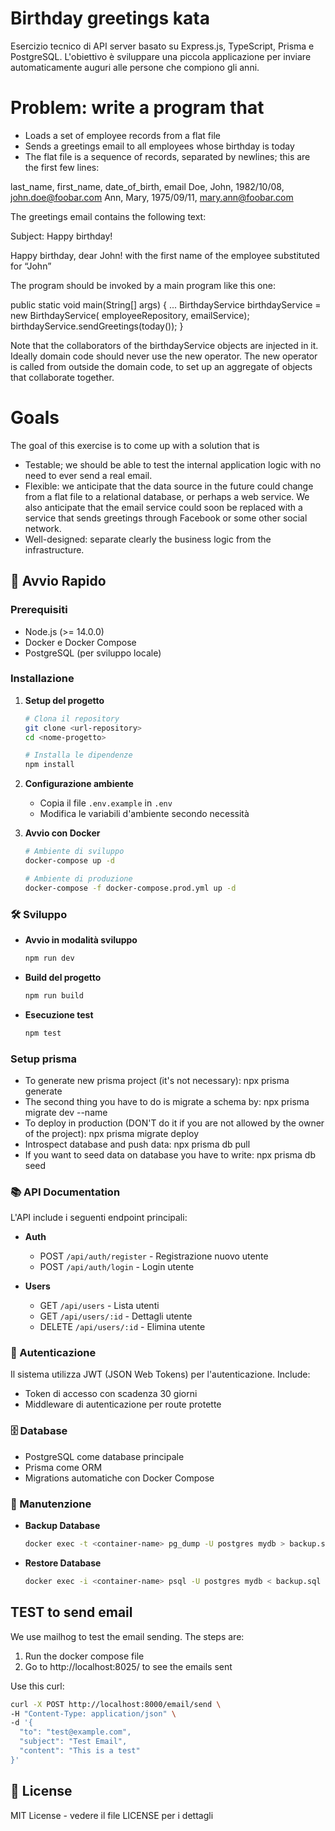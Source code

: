 # Birthday greetings kata

Esercizio tecnico di API server basato su Express.js, TypeScript, Prisma e PostgreSQL.
L'obiettivo è sviluppare una piccola applicazione per inviare automaticamente auguri alle persone che compiono gli anni.

# Problem: write a program that

- Loads a set of employee records from a flat file
- Sends a greetings email to all employees whose birthday is today
- The flat file is a sequence of records, separated by newlines; this are the first few lines:

last_name, first_name, date_of_birth, email
Doe, John, 1982/10/08, john.doe@foobar.com
Ann, Mary, 1975/09/11, mary.ann@foobar.com

The greetings email contains the following text:

Subject: Happy birthday!

Happy birthday, dear John!
with the first name of the employee substituted for “John”

The program should be invoked by a main program like this one:

public static void main(String[] args) {
...
BirthdayService birthdayService = new BirthdayService(
employeeRepository, emailService);
birthdayService.sendGreetings(today());
}

Note that the collaborators of the birthdayService objects are injected in it. Ideally domain code should never use the new operator. The new operator is called from outside the domain code, to set up an aggregate of objects that collaborate together.

# Goals

The goal of this exercise is to come up with a solution that is

- Testable; we should be able to test the internal application logic with no need to ever send a real email.
- Flexible: we anticipate that the data source in the future could change from a flat file to a relational database, or perhaps a web service. We also anticipate that the email service could soon be replaced with a service that sends greetings through Facebook or some other social network.
- Well-designed: separate clearly the business logic from the infrastructure.

## 🚀 Avvio Rapido

### Prerequisiti

- Node.js (>= 14.0.0)
- Docker e Docker Compose
- PostgreSQL (per sviluppo locale)

### Installazione

1. **Setup del progetto**

   ```bash
   # Clona il repository
   git clone <url-repository>
   cd <nome-progetto>

   # Installa le dipendenze
   npm install
   ```

2. **Configurazione ambiente**

   - Copia il file `.env.example` in `.env`
   - Modifica le variabili d'ambiente secondo necessità

3. **Avvio con Docker**

   ```bash
   # Ambiente di sviluppo
   docker-compose up -d

   # Ambiente di produzione
   docker-compose -f docker-compose.prod.yml up -d
   ```

### 🛠 Sviluppo

- **Avvio in modalità sviluppo**

  ```bash
  npm run dev
  ```

- **Build del progetto**

  ```bash
  npm run build
  ```

- **Esecuzione test**
  ```bash
  npm test
  ```

### Setup prisma

- To generate new prisma project (it's not necessary): npx prisma generate
- The second thing you have to do is migrate a schema by: npx prisma migrate dev --name <name>
- To deploy in production (DON'T do it if you are not allowed by the owner of the project): npx prisma migrate deploy
- Introspect database and push data: npx prisma db pull
- If you want to seed data on database you have to write: npx prisma db seed

### 📚 API Documentation

L'API include i seguenti endpoint principali:

- **Auth**

  - POST `/api/auth/register` - Registrazione nuovo utente
  - POST `/api/auth/login` - Login utente

- **Users**
  - GET `/api/users` - Lista utenti
  - GET `/api/users/:id` - Dettagli utente
  - DELETE `/api/users/:id` - Elimina utente

### 🔐 Autenticazione

Il sistema utilizza JWT (JSON Web Tokens) per l'autenticazione. Include:

- Token di accesso con scadenza 30 giorni
- Middleware di autenticazione per route protette

### 🗄️ Database

- PostgreSQL come database principale
- Prisma come ORM
- Migrations automatiche con Docker Compose

### 🔧 Manutenzione

- **Backup Database**

  ```bash
  docker exec -t <container-name> pg_dump -U postgres mydb > backup.sql
  ```

- **Restore Database**
  ```bash
  docker exec -i <container-name> psql -U postgres mydb < backup.sql
  ```

## TEST to send email

We use mailhog to test the email sending. The steps are:

1. Run the docker compose file
2. Go to http://localhost:8025/ to see the emails sent

Use this curl:

```bash
curl -X POST http://localhost:8000/email/send \
-H "Content-Type: application/json" \
-d '{
  "to": "test@example.com",
  "subject": "Test Email",
  "content": "This is a test"
}'
```

## 📝 License

MIT License - vedere il file LICENSE per i dettagli
